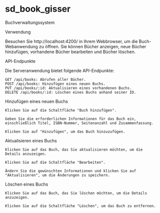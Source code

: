 # sd_book_gisser
 Buchverwaltungssystem

Verwendung

Besuchen Sie http://localhost:4200/ in Ihrem Webbrowser, um die Buch-Webanwendung zu öffnen. Sie können Bücher anzeigen, neue Bücher hinzufügen, vorhandene Bücher bearbeiten und Bücher löschen.

API-Endpunkte

Die Serveranwendung bietet folgende API-Endpunkte:

    GET /api/books: Abrufen aller Bücher.
    POST /api/books: Hinzufügen eines neuen Buchs.
    PUT /api/books/:id: Aktualisieren eines vorhandenen Buchs.
    DELETE /api/books/:id: Löschen eines Buchs anhand seiner ID.


Hinzufügen eines neuen Buchs

    Klicken Sie auf die Schaltfläche "Buch hinzufügen".

    Geben Sie die erforderlichen Informationen für das Buch ein, einschließlich Titel, ISBN-Nummer, Seitenanzahl und Zusammenfassung.

    Klicken Sie auf "Hinzufügen", um das Buch hinzuzufügen.


Aktualisieren eines Buchs

    Klicken Sie auf das Buch, das Sie aktualisieren möchten, um die Details anzuzeigen.

    Klicken Sie auf die Schaltfläche "Bearbeiten".

    Ändern Sie die gewünschten Informationen und klicken Sie auf "Aktualisieren", um die Änderungen zu speichern.


Löschen eines Buchs

    Klicken Sie auf das Buch, das Sie löschen möchten, um die Details anzuzeigen.

    Klicken Sie auf die Schaltfläche "Löschen", um das Buch zu entfernen.